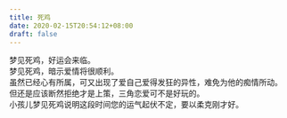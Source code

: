 ```yaml
---
title: 死鸡
date: 2020-02-15T20:54:12+08:00
draft: false
---
```


梦见死鸡，好运会来临。<br>
梦见死鸡，暗示爱情将很顺利。<br>
虽然已经心有所属，可又出现了爱自己爱得发狂的异性，难免为他的痴情所动。<br>
但还是应该断然拒绝才是上策，三角恋爱可不是好玩的。<br>
小孩儿梦见死鸡说明这段时间您的运气起伏不定，要以柔克刚才好。<br>
